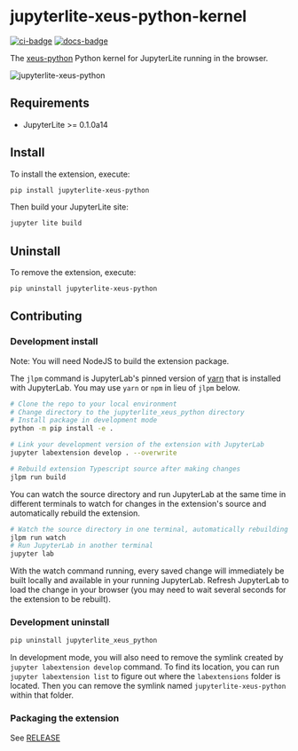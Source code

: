 # jupyterlite-xeus-python-kernel

[![ci-badge]][ci] [![docs-badge]][docs]

[ci-badge]: https://github.com/jupyterlite/xeus-python-kernel/workflows/Build/badge.svg
[ci]: https://github.com/jupyterlite/xeus-python-kernel/actions?query=branch%3Amain
[docs-badge]: https://readthedocs.org/projects/xeus-python-kernel/badge/?version=latest
[docs]: https://xeus-python-kernel.readthedocs.io/en/latest/?badge=latest

The [xeus-python](https://github.com/jupyter-xeus/xeus-python) Python kernel for JupyterLite running in the browser.

![jupyterlite-xeus-python](https://user-images.githubusercontent.com/21197331/167814755-76975633-30f7-4f8e-8fdb-eeec98fa3fd1.gif)

## Requirements

- JupyterLite >= 0.1.0a14

## Install

To install the extension, execute:

```bash
pip install jupyterlite-xeus-python
```

Then build your JupyterLite site:

```bash
jupyter lite build
```

## Uninstall

To remove the extension, execute:

```bash
pip uninstall jupyterlite-xeus-python
```

## Contributing

### Development install

Note: You will need NodeJS to build the extension package.

The `jlpm` command is JupyterLab's pinned version of
[yarn](https://yarnpkg.com/) that is installed with JupyterLab. You may use
`yarn` or `npm` in lieu of `jlpm` below.

```bash
# Clone the repo to your local environment
# Change directory to the jupyterlite_xeus_python directory
# Install package in development mode
python -m pip install -e .

# Link your development version of the extension with JupyterLab
jupyter labextension develop . --overwrite

# Rebuild extension Typescript source after making changes
jlpm run build
```

You can watch the source directory and run JupyterLab at the same time in different terminals to watch for changes in the extension's source and automatically rebuild the extension.

```bash
# Watch the source directory in one terminal, automatically rebuilding when needed
jlpm run watch
# Run JupyterLab in another terminal
jupyter lab
```

With the watch command running, every saved change will immediately be built locally and available in your running JupyterLab. Refresh JupyterLab to load the change in your browser (you may need to wait several seconds for the extension to be rebuilt).

### Development uninstall

```bash
pip uninstall jupyterlite_xeus_python
```

In development mode, you will also need to remove the symlink created by `jupyter labextension develop`
command. To find its location, you can run `jupyter labextension list` to figure out where the `labextensions`
folder is located. Then you can remove the symlink named `jupyterlite-xeus-python` within that folder.

### Packaging the extension

See [RELEASE](RELEASE.md)
